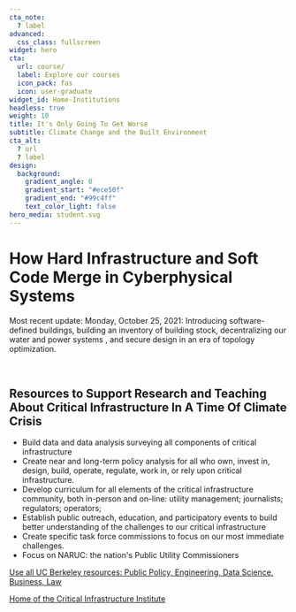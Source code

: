 ```yaml
---
cta_note:
  ? label
advanced:
  css_class: fullscreen
widget: hero
cta:
  url: course/
  label: Explore our courses
  icon_pack: fas
  icon: user-graduate
widget_id: Home-Institutions
headless: true
weight: 10
title: It's Only Going To Get Worse
subtitle: Climate Change and the Built Environment
cta_alt:
  ? url
  ? label
design:
  background:
    gradient_angle: 0
    gradient_start: "#ece50f"
    gradient_end: "#99c4ff"
    text_color_light: false
hero_media: student.svg
---
```

# How Hard Infrastructure and Soft Code Merge in Cyberphysical Systems

Most recent update: Monday, October 25, 2021: Introducing software-defined buildings, building an inventory of building stock, decentralizing our water and power systems , and secure design in an era of topology optimization.

<br>

## Resources to Support Research and Teaching About Critical Infrastructure In A Time Of Climate Crisis

* Build data and data analysis surveying all components of critical infrastructure
* Create near and long-term policy analysis for all who own, invest in, design, build, operate, regulate, work in, or rely upon critical infrastructure.
* Develop curriculum for all elements of the critical infrastructure community, both in-person and on-line: utility management; journalists; regulators; operators;
* Establish public outreach, education, and participatory events to build better understanding of the challenges to our critical infrastructure
* Create specific task force commissions to focus on our most immediate challenges.
* Focus on NARUC: the nation's Public Utility Commissioners

<a class="github-button" href="https://berkeley.edu" data-icon="octicon-star" data-size="large" data-show-count="true" aria-label="UC Berkeley is first in the world">Use all UC Berkeley resources: Public Policy, Engineering, Data Science, Business, Law</a><br>

<a class="github-button" href="https://https://gspp.berkeley.edu/" data-icon="octicon-star" data-size="large" data-show-count="true" aria-label="GPS">Home of the Critical Infrastructure Institute</a><script async defer src="https://buttons.github.io/buttons.js"></script>